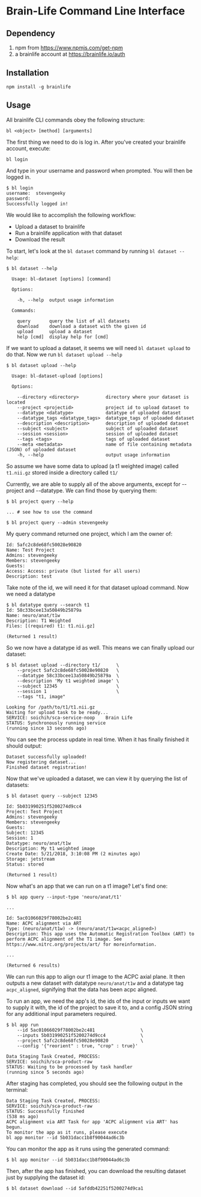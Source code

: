 # Brain-Life Command Line Interface

## Dependency

1. npm from https://www.npmjs.com/get-npm
2. a brainlife account at https://brainlife.io/auth

## Installation

```
npm install -g brainlife
```

## Usage

All brainlife CLI commands obey the following structure:

```
bl <object> [method] [arguments]
```

The first thing we need to do is log in. After you've created your brainlife account, execute:

```
bl login
```

And type in your username and password when prompted. You will then be logged in.

```
$ bl login
username:  stevengeeky
password:
Successfully logged in!
```

We would like to accomplish the following workflow:

* Upload a dataset to brainlife
* Run a brainlife application with that dataset
* Download the result

To start, let's look at the `bl dataset` command by running `bl dataset --help`:

```
$ bl dataset --help

  Usage: bl-dataset [options] [command]

  Options:

    -h, --help  output usage information

  Commands:

    query       query the list of all datasets
    download    download a dataset with the given id
    upload      upload a dataset
    help [cmd]  display help for [cmd]
```

If we want to upload a dataset, it seems we will need `bl dataset upload` to do that. Now we run `bl dataset upload --help`

```
$ bl dataset upload --help

  Usage: bl-dataset-upload [options]

  Options:

    --directory <directory>          directory where your dataset is located
    --project <projectid>            project id to upload dataset to
    --datatype <datatype>            datatype of uploaded dataset
    --datatype_tags <datatype_tags>  datatype_tags of uploaded dataset
    --description <description>      description of uploaded dataset
    --subject <subject>              subject of uploaded dataset
    --session <session>              session of uploaded dataset
    --tags <tags>                    tags of uploaded dataset
    --meta <metadata>                name of file containing metadata (JSON) of uploaded dataset
    -h, --help                       output usage information
```

So assume we have some data to upload (a t1 weighted image) called `t1.nii.gz` stored inside a directory called `t1/`

Currently, we are able to supply all of the above arguments, except for --project and --datatype. We can find those by querying them:

```
$ bl project query --help

... # see how to use the command

$ bl project query --admin stevengeeky
```

My query command returned one project, which I am the owner of:

```
Id: 5afc2c8de68fc50028e90820
Name: Test Project
Admins: stevengeeky
Members: stevengeeky
Guests:
Access: Access: private (but listed for all users)
Description: test
```

Take note of the id, we will need it for that dataset upload command. Now we need a datatype

```
$ bl datatype query --search t1
Id: 58c33bcee13a50849b25879a
Name: neuro/anat/t1w
Description: T1 Weighted
Files: [(required) t1: t1.nii.gz]

(Returned 1 result)
```

So we now have a datatype id as well. This means we can finally upload our dataset:

```
$ bl dataset upload --directory t1/      \
    --project 5afc2c8de68fc50028e90820   \
    --datatype 58c33bcee13a50849b25879a  \
    --description 'My t1 weighted image' \
    --subject 12345                      \
    --session 1                          \
    --tags "t1, image"

Looking for /path/to/t1/t1.nii.gz
Waiting for upload task to be ready...
SERVICE: soichih/sca-service-noop    Brain Life
STATUS: Synchronously running service
(running since 13 seconds ago)
```

You can see the process update in real time. When it has finally finished it should output:

```
Dataset successfully uploaded!
Now registering dataset...
Finished dataset registration!
```

Now that we've uploaded a dataset, we can view it by querying the list of datasets:

```
$ bl dataset query --subject 12345

Id: 5b031990251f5200274d9cc4
Project: Test Project
Admins: stevengeeky
Members: stevengeeky
Guests:
Subject: 12345
Session: 1
Datatype: neuro/anat/t1w
Description: My t1 weighted image
Create Date: 5/21/2018, 3:10:08 PM (2 minutes ago)
Storage: jetstream
Status: stored

(Returned 1 result)
```

Now what's an app that we can run on a t1 image? Let's find one:

```
$ bl app query --input-type 'neuro/anat/t1'

...

Id: 5ac01066029f78002be2c481
Name: ACPC alignment via ART
Type: (neuro/anat/t1w) -> (neuro/anat/t1w<acpc_aligned>)
Description: This app uses the Automatic Registration Toolbox (ART) to perform ACPC alignment of the T1 image. See https://www.nitrc.org/projects/art/ for moreinformation.

...

(Returned 6 results)
```

We can run this app to align our t1 image to the ACPC axial plane. It then outputs a new dataset with datatype `neuro/anat/t1w` and a datatype tag `acpc_aligned`, signifying that the data has been acpc aligned.

To run an app, we need the app's id, the ids of the input or inputs we want to supply it with, the id of the project to save it to, and a config JSON string for any additional input parameters required.

```
$ bl app run
    --id 5ac01066029f78002be2c481                 \
    --inputs 5b031990251f5200274d9cc4             \
    --project 5afc2c8de68fc50028e90820            \
    --config '{"reorient" : true, "crop" : true}'

Data Staging Task Created, PROCESS:
SERVICE: soichih/sca-product-raw
STATUS: Waiting to be processed by task handler
(running since 5 seconds ago)
```

After staging has completed, you should see the following output in the terminal:

```
Data Staging Task Created, PROCESS:
SERVICE: soichih/sca-product-raw
STATUS: Successfully finished
(538 ms ago)
ACPC alignment via ART Task for app 'ACPC alignment via ART' has begun.
To monitor the app as it runs, please execute
bl app monitor --id 5b031dacc1b8f90044ad6c3b
```

You can monitor the app as it runs using the generated command:

```
$ bl app monitor --id 5b031dacc1b8f90044ad6c3b
```

Then, after the app has finished, you can download the resulting dataset just by supplying the dataset id:

```
$ bl dataset download --id 5afddb42251f5200274d9ca1
```